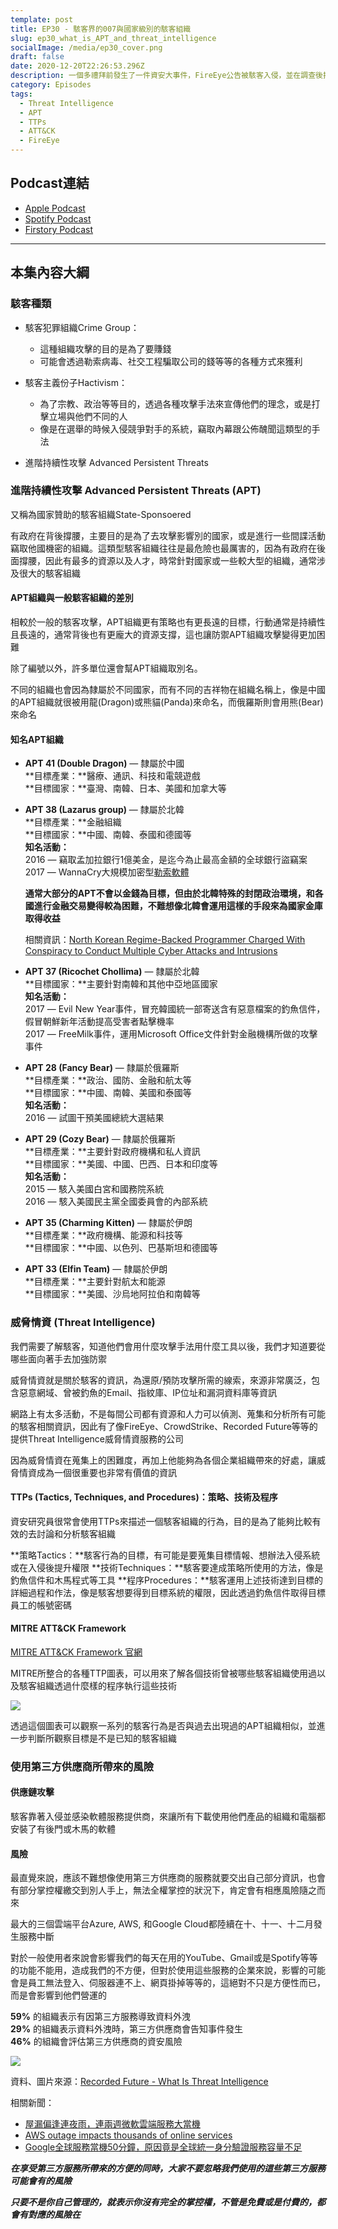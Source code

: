 ```yaml
---
template: post
title: EP30 - 駭客界的007與國家級別的駭客組織
slug: ep30_what_is_APT_and_threat_intelligence
socialImage: /media/ep30_cover.png
draft: false
date: 2020-12-20T22:26:53.296Z
description: 一個多禮拜前發生了一件資安大事件，FireEye公告被駭客入侵，並在調查後指出他們所使用的一款由Solarwinds推出的IT工具有資安問題，我們想藉由這次的機會談談駭客組織、APT、威脅情資以及第三方產品的風險
category: Episodes
tags:
  - Threat Intelligence
  - APT
  - TTPs
  - ATT&CK
  - FireEye
---
```

## Podcast連結

* [Apple Podcast](https://podcasts.apple.com/tw/podcast/%E8%B3%87%E5%AE%89%E8%A7%A3%E5%A3%93%E7%B8%AE/id1513276667#episodeGuid=ckixq00sjptwj0888rths6bf7)
* [Spotify Podcast](https://open.spotify.com/episode/0tQ9tNDqyJD0pZF9YU4ar0?si=VDCyPWvSS-6ogmKBJVaHRQ)
* [Firstory Podcast](https://open.firstory.me/story/ckixq00sjptwj0888rths6bf7)

- - -

## 本集內容大綱

### 駭客種類

* 駭客犯罪組織Crime Group：

  * 這種組織攻擊的目的是為了要賺錢
  * 可能會透過勒索病毒、社交工程騙取公司的錢等等的各種方式來獲利
* 駭客主義份子Hactivism：

  * 為了宗教、政治等等目的，透過各種攻擊手法來宣傳他們的理念，或是打擊立場與他們不同的人
  * 像是在選舉的時候入侵競爭對手的系統，竊取內幕跟公佈醜聞這類型的手法
* 進階持續性攻擊 Advanced Persistent Threats

### 進階持續性攻擊 Advanced Persistent Threats (APT)

又稱為國家贊助的駭客組織State-Sponsoered 

有政府在背後撐腰，主要目的是為了去攻擊影響別的國家，或是進行一些間諜活動竊取他國機密的組織。這類型駭客組織往往是最危險也最厲害的，因為有政府在後面撐腰，因此有最多的資源以及人才，時常針對國家或一些較大型的組織，通常涉及很大的駭客組織

#### APT組織與一般駭客組織的差別

相較於一般的駭客攻擊，APT組織更有策略也有更長遠的目標，行動通常是持續性且長遠的，通常背後也有更龐大的資源支撐，這也讓防禦APT組織攻擊變得更加困難

除了編號以外，許多單位還會幫APT組織取別名。

不同的組織也會因為隸屬於不同國家，而有不同的吉祥物在組織名稱上，像是中國的APT組織就很被用龍(Dragon)或熊貓(Panda)來命名，而俄羅斯則會用熊(Bear)來命名

#### 知名APT組織

* **APT 41 (Double Dragon)**  — 隸屬於中國\
  **目標產業：**醫療、通訊、科技和電競遊戲\
  **目標國家：**臺灣、南韓、日本、美國和加拿大等  
* **APT 38 (Lazarus group)**  — 隸屬於北韓\
  **目標產業：**金融組織\
  **目標國家：**中國、南韓、泰國和德國等\
  **知名活動：**\
  2016 — 竊取孟加拉銀行1億美金，是迄今為止最高金額的全球銀行盜竊案\
  2017 — WannaCry大規模加密型[勒索軟體](/posts/ep25_types_of_malwares#勒索病毒-ransomware) 

  **通常大部分的APT不會以金錢為目標，但由於北韓特殊的封閉政治環境，和各國進行金融交易變得較為困難，不難想像北韓會運用這樣的手段來為國家金庫取得收益**

  相關資訊：[North Korean Regime-Backed Programmer Charged With Conspiracy to Conduct Multiple Cyber Attacks and Intrusions](https://www.justice.gov/opa/pr/north-korean-regime-backed-programmer-charged-conspiracy-conduct-multiple-cyber-attacks-and) 
* **APT 37 (Ricochet Chollima)**  — 隸屬於北韓\
  **目標國家：**主要針對南韓和其他中亞地區國家\
  **知名活動：**\
  2017 — Evil New Year事件，冒充韓國統一部寄送含有惡意檔案的釣魚信件，假冒朝鮮新年活動提高受害者點擊機率\
  2017 — FreeMilk事件，運用Microsoft Office文件針對金融機構所做的攻擊事件
* **APT 28 (Fancy Bear)**  — 隸屬於俄羅斯\
  **目標產業：**政治、國防、金融和航太等\
  **目標國家：**中國、南韓、美國和泰國等\
  **知名活動：**\
  2016 — 試圖干預美國總統大選結果  
* **APT 29 (Cozy Bear)**  — 隸屬於俄羅斯\
  **目標產業：**主要針對政府機構和私人資訊\
  **目標國家：**美國、中國、巴西、日本和印度等\
  **知名活動：**\
  2015 — 駭入美國白宮和國務院系統\
  2016 — 駭入美國民主黨全國委員會的內部系統  
* **APT 35 (Charming Kitten)**  — 隸屬於伊朗\
  **目標產業：**政府機構、能源和科技等\
  **目標國家：**中國、以色列、巴基斯坦和德國等  
* **APT 33 (Elfin Team)**  — 隸屬於伊朗\
  **目標產業：**主要針對航太和能源\
  **目標國家：**美國、沙烏地阿拉伯和南韓等  

### 威脅情資 (Threat Intelligence)

我們需要了解駭客，知道他們會用什麼攻擊手法用什麼工具以後，我們才知道要從哪些面向著手去加強防禦

威脅情資就是關於駭客的資訊，為還原/預防攻擊所需的線索，來源非常廣泛，包含惡意網域、曾被釣魚的Email、指紋庫、IP位址和漏洞資料庫等資訊

網路上有太多活動，不是每間公司都有資源和人力可以偵測、蒐集和分析所有可能的駭客相關資訊，因此有了像FireEye、CrowdStrike、Recorded Future等等的提供Threat Intelligence威脅情資服務的公司

因為威脅情資在蒐集上的困難度，再加上他能夠為各個企業組織帶來的好處，讓威脅情資成為一個很重要也非常有價值的資訊

#### TTPs (Tactics, Techniques, and Procedures)：策略、技術及程序

資安研究員很常會使用TTPs來描述一個駭客組織的行為，目的是為了能夠比較有效的去討論和分析駭客組織

**策略Tactics：**駭客行為的目標，有可能是要蒐集目標情報、想辦法入侵系統或在入侵後提升權限
**技術Techniques：**駭客要達成策略所使用的方法，像是釣魚信件和木馬程式等工具
**程序Procedures：**駭客運用上述技術達到目標的詳細過程和作法，像是駭客想要得到目標系統的權限，因此透過釣魚信件取得目標員工的帳號密碼

#### MITRE ATT&CK Framework

[MITRE ATT&CK Framework 官網](https://attack.mitre.org/#) 

MITRE所整合的各種TTP圖表，可以用來了解各個技術曾被哪些駭客組織使用過以及駭客組織透過什麼樣的程序執行這些技術

![](/media/apt_mitre.png)

透過這個圖表可以觀察一系列的駭客行為是否與過去出現過的APT組織相似，並進一步判斷所觀察目標是不是已知的駭客組織

### 使用第三方供應商所帶來的風險

#### 供應鏈攻擊

駭客靠著入侵並感染軟體服務提供商，來讓所有下載使用他們產品的組織和電腦都安裝了有後門或木馬的軟體

#### 風險

最直覺來說，應該不難想像使用第三方供應商的服務就要交出自己部分資訊，也會有部分掌控權繳交到別人手上，無法全權掌控的狀況下，肯定會有相應風險隨之而來

最大的三個雲端平台Azure, AWS, 和Google Cloud都陸續在十、十一、十二月發生服務中斷

對於一般使用者來說會影響我們的每天在用的YouTube、Gmail或是Spotify等等的功能不能用，造成我們的不方便，但對於使用這些服務的企業來說，影響的可能會是員工無法登入、伺服器連不上、網頁掛掉等等的，這絕對不只是方便性而已，而是會影響到他們營運的

**59%** 的組織表示有因第三方服務導致資料外洩\
**29%** 的組織表示資料外洩時，第三方供應商會告知事件發生\
**46%** 的組織會評估第三方供應商的資安風險

![](/media/apt_recordedfuturer_eport.png)

資料、圖片來源：[Recorded Future - What Is Threat Intelligence](https://www.recordedfuture.com/threat-intelligence/) 

相關新聞：

* [屋漏偏逢連夜雨，連兩週微軟雲端服務大當機](https://technews.tw/2020/10/08/microsoft-cloud-services-outages-continue-week-two/)
* [AWS outage impacts thousands of online services](https://www.zdnet.com/article/aws-outage-impacts-thousands-of-online-services/)
* [Google全球服務當機50分鐘，原因竟是全球統一身分驗證服務容量不足](https://www.ithome.com.tw/news/141663) 

***在享受第三方服務所帶來的方便的同時，大家不要忽略我們使用的這些第三方服務可能會有的風險***

***只要不是你自己管理的，就表示你沒有完全的掌控權，不管是免費或是付費的，都會有對應的風險在***